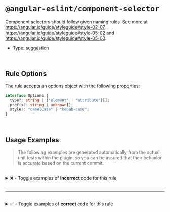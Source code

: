 <!--

  DO NOT EDIT.

  This markdown file was autogenerated using a mixture of the following files as the source of truth for its data:
  - ../../src/rules/component-selector.ts
  - ../../tests/rules/component-selector/cases.ts

  In order to update this file, it is therefore those files which need to be updated, as well as potentially the generator script:
  - ../../../../tools/scripts/generate-rule-docs.ts

-->

<br>

# `@angular-eslint/component-selector`

Component selectors should follow given naming rules. See more at https://angular.io/guide/styleguide#style-02-07, https://angular.io/guide/styleguide#style-05-02
and https://angular.io/guide/styleguide#style-05-03.

- Type: suggestion

<br>

## Rule Options

The rule accepts an options object with the following properties:

```ts
interface Options {
  type?: string | ("element" | "attribute")[];
  prefix?: string | unknown[];
  style?: "camelCase" | "kebab-case";
}

```

<br>

## Usage Examples

> The following examples are generated automatically from the actual unit tests within the plugin, so you can be assured that their behavior is accurate based on the current commit.

<br>

<details>
<summary>❌ - Toggle examples of <strong>incorrect</strong> code for this rule</summary>

<br>

#### Custom Config

```json
{
  "rules": {
    "@angular-eslint/component-selector": [
      "error",
      {
        "type": "element",
        "prefix": "sg",
        "style": "kebab-case"
      }
    ]
  }
}
```

<br>

#### ❌ Invalid Code

```ts
@Component({
  selector: 'foo-bar'
            ~~~~~~~~~
})
class Test {}
```

<br>

---

<br>

#### Custom Config

```json
{
  "rules": {
    "@angular-eslint/component-selector": [
      "error",
      {
        "type": "element",
        "prefix": "sg",
        "style": "kebab-case"
      }
    ]
  }
}
```

<br>

#### ❌ Invalid Code

```ts
@Component({
  selector: 'app-foo-bar'
            ~~~~~~~~~~~~~
})
class Test {}
```

<br>

---

<br>

#### Custom Config

```json
{
  "rules": {
    "@angular-eslint/component-selector": [
      "error",
      {
        "type": "attribute",
        "prefix": [
          "cd",
          "ng"
        ],
        "style": "kebab-case"
      }
    ]
  }
}
```

<br>

#### ❌ Invalid Code

```ts
@Component({
  selector: '[app-foo-bar]'
            ~~~~~~~~~~~~~~~
})
class Test {}
```

<br>

---

<br>

#### Custom Config

```json
{
  "rules": {
    "@angular-eslint/component-selector": [
      "error",
      {
        "type": "element",
        "prefix": [
          "foo",
          "cd",
          "ng"
        ],
        "style": "kebab-case"
      }
    ]
  }
}
```

<br>

#### ❌ Invalid Code

```ts
@Component({
  selector: 'app-foo-bar[baz].app'
            ~~~~~~~~~~~~~~~~~~~~~~
})
class Test {}
```

<br>

---

<br>

#### Custom Config

```json
{
  "rules": {
    "@angular-eslint/component-selector": [
      "error",
      {
        "type": "attribute",
        "prefix": "ng",
        "style": "camelCase"
      }
    ]
  }
}
```

<br>

#### ❌ Invalid Code

```ts
@Component({
  selector: '[ng-bar-foo]'
            ~~~~~~~~~~~~~~
})
class Test {}
```

<br>

---

<br>

#### Custom Config

```json
{
  "rules": {
    "@angular-eslint/component-selector": [
      "error",
      {
        "type": "element",
        "prefix": "app",
        "style": "kebab-case"
      }
    ]
  }
}
```

<br>

#### ❌ Invalid Code

```ts
@Component({
  selector: 'appFooBar'
            ~~~~~~~~~~~
})
class Test {}
```

<br>

---

<br>

#### Custom Config

```json
{
  "rules": {
    "@angular-eslint/component-selector": [
      "error",
      {
        "type": "element",
        "prefix": "app",
        "style": "kebab-case"
      }
    ]
  }
}
```

<br>

#### ❌ Invalid Code

```ts
@Component({
  selector: 'app'
            ~~~~~
})
class Test {}
```

<br>

---

<br>

#### Custom Config

```json
{
  "rules": {
    "@angular-eslint/component-selector": [
      "error",
      {
        "type": "element",
        "prefix": [
          "app",
          "ng"
        ],
        "style": "camelCase"
      }
    ]
  }
}
```

<br>

#### ❌ Invalid Code

```ts
@Component({
  selector: '[appFooBar]'
            ~~~~~~~~~~~~~
})
class Test {}
```

<br>

---

<br>

#### Custom Config

```json
{
  "rules": {
    "@angular-eslint/component-selector": [
      "error",
      {
        "type": "attribute",
        "prefix": [
          "app",
          "ng"
        ],
        "style": "kebab-case"
      }
    ]
  }
}
```

<br>

#### ❌ Invalid Code

```ts
@Component({
  selector: `app-foo-bar`
            ~~~~~~~~~~~~~
})
class Test {}
```

<br>

---

<br>

#### Custom Config

```json
{
  "rules": {
    "@angular-eslint/component-selector": [
      "error",
      {
        "type": "attribute",
        "prefix": [
          "app",
          "ng"
        ],
        "style": "camelCase"
      }
    ]
  }
}
```

<br>

#### ❌ Invalid Code

```ts
@Component({
  selector: 'appFooBar'
            ~~~~~~~~~~~
})
class Test {}
```

<br>

---

<br>

#### Custom Config

```json
{
  "rules": {
    "@angular-eslint/component-selector": [
      "error",
      {
        "type": "element",
        "prefix": [
          "app"
        ],
        "style": "camelCase"
      }
    ]
  }
}
```

<br>

#### ❌ Invalid Code

```ts
@Component({
  encapsulation: ViewEncapsulation.ShadowDom,
  selector: 'appFooBar'
            ~~~~~~~~~~~
})
class Test {}
```

<br>

---

<br>

#### Custom Config

```json
{
  "rules": {
    "@angular-eslint/component-selector": [
      "error",
      {
        "type": "element",
        "prefix": [
          "app"
        ],
        "style": "camelCase"
      }
    ]
  }
}
```

<br>

#### ❌ Invalid Code

```ts
@Component({
  encapsulation: ViewEncapsulation.ShadowDom,
  selector: 'app'
            ~~~~~
})
class Test {}
```

</details>

<br>

---

<br>

<details>
<summary>✅ - Toggle examples of <strong>correct</strong> code for this rule</summary>

<br>

#### Custom Config

```json
{
  "rules": {
    "@angular-eslint/component-selector": [
      "error",
      {
        "type": "element",
        "prefix": "sg",
        "style": "kebab-case"
      }
    ]
  }
}
```

<br>

#### ✅ Valid Code

```ts
@Component({
  selector: 'sg-foo-bar'
})
class Test {}
```

<br>

---

<br>

#### Custom Config

```json
{
  "rules": {
    "@angular-eslint/component-selector": [
      "error",
      {
        "type": "attribute",
        "prefix": [
          "app",
          "ng"
        ],
        "style": "kebab-case"
      }
    ]
  }
}
```

<br>

#### ✅ Valid Code

```ts
@Component({
  selector: '[ng-foo-bar]'
})
class Test {}
```

<br>

---

<br>

#### Custom Config

```json
{
  "rules": {
    "@angular-eslint/component-selector": [
      "error",
      {
        "type": "element",
        "prefix": [
          "app",
          "cd",
          "ng"
        ],
        "style": "kebab-case"
      }
    ]
  }
}
```

<br>

#### ✅ Valid Code

```ts
@Component({
  selector: 'app-foo-bar[baz].app'
})
class Test {}
```

<br>

---

<br>

#### Custom Config

```json
{
  "rules": {
    "@angular-eslint/component-selector": [
      "error",
      {
        "type": "element",
        "prefix": [
          "app",
          "cd",
          "ngg"
        ],
        "style": "kebab-case"
      }
    ]
  }
}
```

<br>

#### ✅ Valid Code

```ts
@Component({ selector: 'app-bar' }) class TestOne {}
@Component({ selector: 'ngg-bar' }) class TestTwo {}
```

<br>

---

<br>

#### Custom Config

```json
{
  "rules": {
    "@angular-eslint/component-selector": [
      "error",
      {
        "type": "element",
        "prefix": "app",
        "style": "camelCase"
      }
    ]
  }
}
```

<br>

#### ✅ Valid Code

```ts
@Component({
  selector: 'appBarFoo'
})
class Test {}
```

<br>

---

<br>

#### Custom Config

```json
{
  "rules": {
    "@angular-eslint/component-selector": [
      "error",
      {
        "type": "element",
        "prefix": "app1",
        "style": "kebab-case"
      }
    ]
  }
}
```

<br>

#### ✅ Valid Code

```ts
@Component({
  selector: 'app1-foo-bar'
})
class Test {}
```

<br>

---

<br>

#### Custom Config

```json
{
  "rules": {
    "@angular-eslint/component-selector": [
      "error",
      {
        "type": "element",
        "prefix": "app",
        "style": "kebab-case"
      }
    ]
  }
}
```

<br>

#### ✅ Valid Code

```ts
const selectorName = 'appFooBar';
@Component({
  selector: selectorName
})
class Test {}
```

<br>

---

<br>

#### Custom Config

```json
{
  "rules": {
    "@angular-eslint/component-selector": [
      "error",
      {
        "type": "element",
        "prefix": "app",
        "style": "kebab-case"
      }
    ]
  }
}
```

<br>

#### ✅ Valid Code

```ts
@Component({
  selector: 'app-foo-bar'
})
class Test {}
```

<br>

---

<br>

#### Custom Config

```json
{
  "rules": {
    "@angular-eslint/component-selector": [
      "error",
      {
        "type": "attribute",
        "prefix": [
          "app",
          "baz"
        ],
        "style": "kebab-case"
      }
    ]
  }
}
```

<br>

#### ✅ Valid Code

```ts
@Component({
  selector: 'baz-[app-bar-foo][foe].bar'
})
class Test {}
```

<br>

---

<br>

#### Custom Config

```json
{
  "rules": {
    "@angular-eslint/component-selector": [
      "error",
      {
        "type": "element",
        "prefix": [
          "app",
          "ng"
        ],
        "style": "kebab-case"
      }
    ]
  }
}
```

<br>

#### ✅ Valid Code

```ts
@Component({
  selector: 'app-bar-foo[baz].bar'
})
class Test {}
```

<br>

---

<br>

#### Custom Config

```json
{
  "rules": {
    "@angular-eslint/component-selector": [
      "error",
      {
        "type": [
          "attribute",
          "element"
        ],
        "prefix": [
          "app",
          "ng"
        ],
        "style": "camelCase"
      }
    ]
  }
}
```

<br>

#### ✅ Valid Code

```ts
@Component({
  selector: \`[appFooBar]\`
})
class Test {}
```

<br>

---

<br>

#### Custom Config

```json
{
  "rules": {
    "@angular-eslint/component-selector": [
      "error",
      {
        "type": [
          "attribute",
          "element"
        ],
        "prefix": [
          "app",
          "ng"
        ],
        "style": "camelCase"
      }
    ]
  }
}
```

<br>

#### ✅ Valid Code

```ts
@Component({
  selector: \`
    [appFooBar]
  \`
})
class Test {}
```

<br>

---

<br>

#### Custom Config

```json
{
  "rules": {
    "@angular-eslint/component-selector": [
      "error",
      {
        "type": [
          "attribute",
          "element"
        ],
        "prefix": [
          "app",
          "ng"
        ],
        "style": "camelCase"
      }
    ]
  }
}
```

<br>

#### ✅ Valid Code

```ts
@Component({
  selector: \`
    [appFooBar],
    [appBarFoo]
  \`
})
class Test {}
```

<br>

---

<br>

#### Custom Config

```json
{
  "rules": {
    "@angular-eslint/component-selector": [
      "error",
      {
        "type": [
          "attribute",
          "element"
        ],
        "prefix": [
          "app",
          "ng"
        ],
        "style": "camelCase"
      }
    ]
  }
}
```

<br>

#### ✅ Valid Code

```ts
@Component({
  selector: \`button[appFooBar]\`
})
class Test {}
```

<br>

---

<br>

#### Custom Config

```json
{
  "rules": {
    "@angular-eslint/component-selector": [
      "error",
      {
        "type": [
          "element"
        ],
        "prefix": [
          "app"
        ],
        "style": "camelCase"
      }
    ]
  }
}
```

<br>

#### ✅ Valid Code

```ts
@Component({
  selector: \`app-foo-bar\`,
  encapsulation: ViewEncapsulation.ShadowDom
})
class Test {}
```

<br>

---

<br>

#### Custom Config

```json
{
  "rules": {
    "@angular-eslint/component-selector": [
      "error",
      {
        "type": [
          "element"
        ],
        "prefix": [
          "app"
        ],
        "style": "kebab-case"
      }
    ]
  }
}
```

<br>

#### ✅ Valid Code

```ts
@Component({
  selector: \`app-foo-bar\`,
  encapsulation: ViewEncapsulation.ShadowDom
})
class Test {}
```

<br>

---

<br>

#### Custom Config

```json
{
  "rules": {
    "@angular-eslint/component-selector": [
      "error",
      {
        "type": [
          "element"
        ],
        "prefix": [
          "bar"
        ],
        "style": "kebab-case"
      }
    ]
  }
}
```

<br>

#### ✅ Valid Code

```ts
@Directive({
  selector: 'app-foo-bar'
})
class Test {}
```

</details>

<br>

